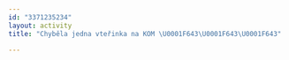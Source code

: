 ```yaml
---
id: "3371235234"
layout: activity
title: "Chyběla jedna vteřinka na KOM \U0001F643\U0001F643\U0001F643"

---
```

